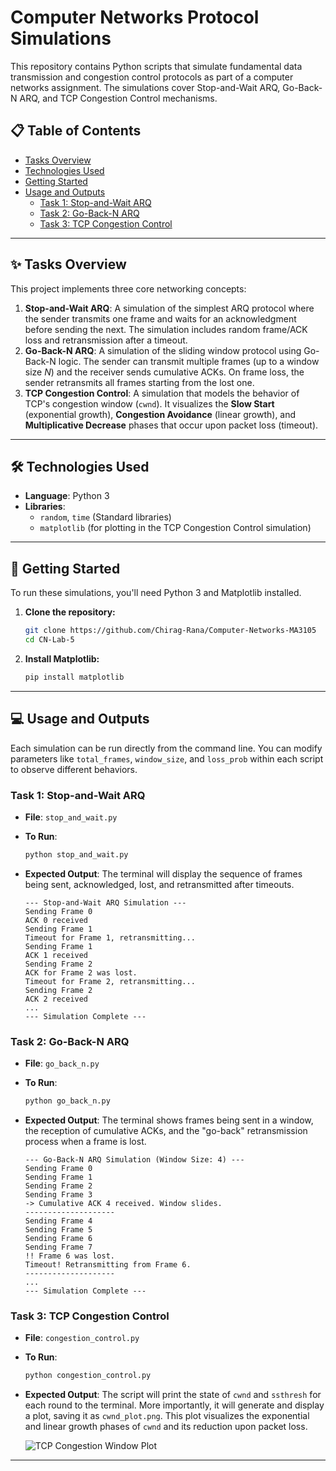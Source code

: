 # Computer Networks Protocol Simulations

This repository contains Python scripts that simulate fundamental data transmission and congestion control protocols as part of a computer networks assignment. The simulations cover Stop-and-Wait ARQ, Go-Back-N ARQ, and TCP Congestion Control mechanisms.

## 📋 Table of Contents

* [Tasks Overview](#-tasks-overview)
* [Technologies Used](#-technologies-used)
* [Getting Started](#-getting-started)
* [Usage and Outputs](#-usage-and-outputs)
    * [Task 1: Stop-and-Wait ARQ](#task-1-stop-and-wait-arq)
    * [Task 2: Go-Back-N ARQ](#task-2-go-back-n-arq)
    * [Task 3: TCP Congestion Control](#task-3-tcp-congestion-control)

---

## ✨ Tasks Overview

This project implements three core networking concepts:

1.  **Stop-and-Wait ARQ**: A simulation of the simplest ARQ protocol where the sender transmits one frame and waits for an acknowledgment before sending the next. The simulation includes random frame/ACK loss and retransmission after a timeout.
2.  **Go-Back-N ARQ**: A simulation of the sliding window protocol using Go-Back-N logic. The sender can transmit multiple frames (up to a window size $N$) and the receiver sends cumulative ACKs. On frame loss, the sender retransmits all frames starting from the lost one.
3.  **TCP Congestion Control**: A simulation that models the behavior of TCP's congestion window (`cwnd`). It visualizes the **Slow Start** (exponential growth), **Congestion Avoidance** (linear growth), and **Multiplicative Decrease** phases that occur upon packet loss (timeout).

---

## 🛠️ Technologies Used

* **Language**: Python 3
* **Libraries**:
    * `random`, `time` (Standard libraries)
    * `matplotlib` (for plotting in the TCP Congestion Control simulation)

---

## 🚀 Getting Started

To run these simulations, you'll need Python 3 and Matplotlib installed.

1.  **Clone the repository:**
    ```bash
    git clone https://github.com/Chirag-Rana/Computer-Networks-MA3105
    cd CN-Lab-5
    ```

2.  **Install Matplotlib:**
    ```bash
    pip install matplotlib
    ```

---

## 💻 Usage and Outputs

Each simulation can be run directly from the command line. You can modify parameters like `total_frames`, `window_size`, and `loss_prob` within each script to observe different behaviors.

### Task 1: Stop-and-Wait ARQ

* **File**: `stop_and_wait.py`
* **To Run**:
    ```bash
    python stop_and_wait.py
    ```
* **Expected Output**: The terminal will display the sequence of frames being sent, acknowledged, lost, and retransmitted after timeouts.

    ```text
    --- Stop-and-Wait ARQ Simulation ---
    Sending Frame 0
    ACK 0 received
    Sending Frame 1
    Timeout for Frame 1, retransmitting...
    Sending Frame 1
    ACK 1 received
    Sending Frame 2
    ACK for Frame 2 was lost.
    Timeout for Frame 2, retransmitting...
    Sending Frame 2
    ACK 2 received
    ...
    --- Simulation Complete ---
    ```

### Task 2: Go-Back-N ARQ

* **File**: `go_back_n.py`
* **To Run**:
    ```bash
    python go_back_n.py
    ```
* **Expected Output**: The terminal shows frames being sent in a window, the reception of cumulative ACKs, and the "go-back" retransmission process when a frame is lost.

    ```text
    --- Go-Back-N ARQ Simulation (Window Size: 4) ---
    Sending Frame 0
    Sending Frame 1
    Sending Frame 2
    Sending Frame 3
    -> Cumulative ACK 4 received. Window slides.
    --------------------
    Sending Frame 4
    Sending Frame 5
    Sending Frame 6
    Sending Frame 7
    !! Frame 6 was lost.
    Timeout! Retransmitting from Frame 6.
    --------------------
    ...
    --- Simulation Complete ---
    ```

### Task 3: TCP Congestion Control

* **File**: `congestion_control.py`
* **To Run**:
    ```bash
    python congestion_control.py
    ```
* **Expected Output**: The script will print the state of `cwnd` and `ssthresh` for each round to the terminal. More importantly, it will generate and display a plot, saving it as `cwnd_plot.png`. This plot visualizes the exponential and linear growth phases of `cwnd` and its reduction upon packet loss.

    ![TCP Congestion Window Plot](cwnd_plot.png)

---

